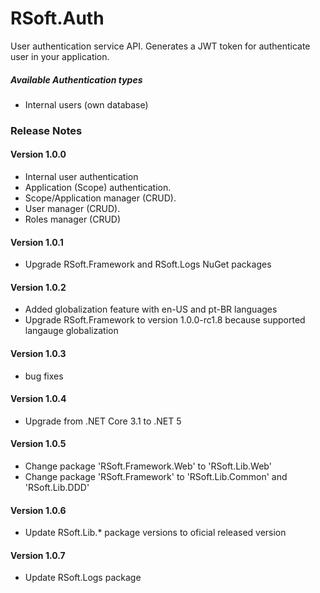# RSoft.Auth
User authentication service API. Generates a JWT token for authenticate user in your application.

##### Available Authentication types
- Internal users (own database)

### Release Notes

#### Version 1.0.0
- Internal user authentication
- Application (Scope) authentication.
- Scope/Application manager (CRUD).
- User manager (CRUD).
- Roles manager (CRUD)

#### Version 1.0.1
- Upgrade RSoft.Framework and RSoft.Logs NuGet packages

#### Version 1.0.2
- Added globalization feature with en-US and pt-BR languages
- Upgrade RSoft.Framework to version 1.0.0-rc1.8 because supported langauge globalization

#### Version 1.0.3
- bug fixes

#### Version 1.0.4
- Upgrade from .NET Core 3.1 to .NET 5

#### Version 1.0.5
- Change package 'RSoft.Framework.Web' to 'RSoft.Lib.Web'
- Change package 'RSoft.Framework' to 'RSoft.Lib.Common' and 'RSoft.Lib.DDD'

#### Version 1.0.6
- Update RSoft.Lib.* package versions to oficial released version

#### Version 1.0.7
- Update RSoft.Logs package